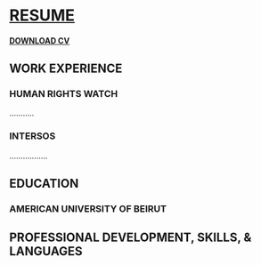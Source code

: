 # [RESUME](https://charbelsalloum.info) 
#### [DOWNLOAD CV](https://charbelsalloum.info/storage/CharbelSalloum_CVweb.pdf)

## WORK EXPERIENCE 
### HUMAN RIGHTS WATCH
...........



### INTERSOS
.................

## EDUCATION
### AMERICAN UNIVERSITY OF BEIRUT

## PROFESSIONAL DEVELOPMENT, SKILLS, & LANGUAGES 
